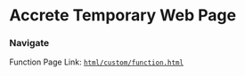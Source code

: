# Accrete Temporary Web Page #

### Navigate ###

Function Page Link: [`html/custom/function.html`](https://ikacc96.github.io/html/custom/baseFunction.html)